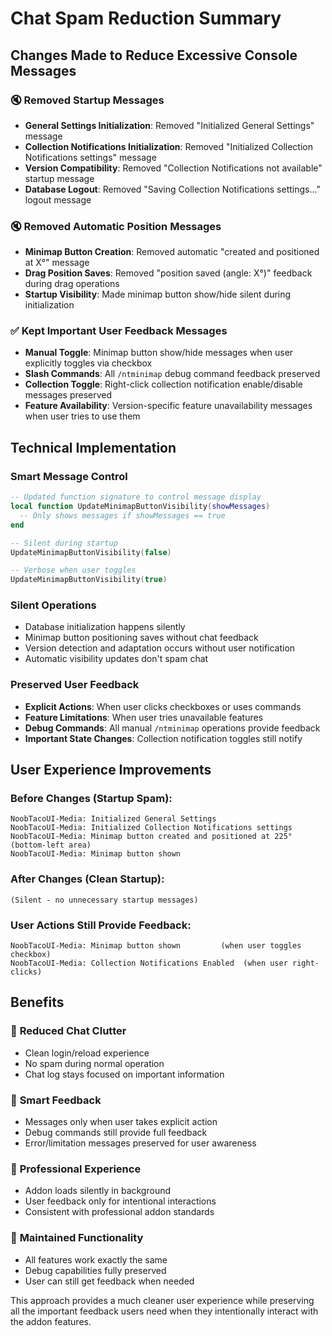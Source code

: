 # Chat Spam Reduction Summary

## Changes Made to Reduce Excessive Console Messages

### 🔇 **Removed Startup Messages**
- **General Settings Initialization**: Removed "Initialized General Settings" message
- **Collection Notifications Initialization**: Removed "Initialized Collection Notifications settings" message  
- **Version Compatibility**: Removed "Collection Notifications not available" startup message
- **Database Logout**: Removed "Saving Collection Notifications settings..." logout message

### 🔇 **Removed Automatic Position Messages**
- **Minimap Button Creation**: Removed automatic "created and positioned at X°" message
- **Drag Position Saves**: Removed "position saved (angle: X°)" feedback during drag operations
- **Startup Visibility**: Made minimap button show/hide silent during initialization

### ✅ **Kept Important User Feedback Messages**
- **Manual Toggle**: Minimap button show/hide messages when user explicitly toggles via checkbox
- **Slash Commands**: All `/ntminimap` debug command feedback preserved
- **Collection Toggle**: Right-click collection notification enable/disable messages preserved
- **Feature Availability**: Version-specific feature unavailability messages when user tries to use them

## Technical Implementation

### Smart Message Control
```lua
-- Updated function signature to control message display
local function UpdateMinimapButtonVisibility(showMessages)
  -- Only shows messages if showMessages == true
end

-- Silent during startup
UpdateMinimapButtonVisibility(false)

-- Verbose when user toggles
UpdateMinimapButtonVisibility(true)
```

### Silent Operations
- Database initialization happens silently
- Minimap button positioning saves without chat feedback
- Version detection and adaptation occurs without user notification
- Automatic visibility updates don't spam chat

### Preserved User Feedback
- **Explicit Actions**: When user clicks checkboxes or uses commands
- **Feature Limitations**: When user tries unavailable features  
- **Debug Commands**: All manual `/ntminimap` operations provide feedback
- **Important State Changes**: Collection notification toggles still notify

## User Experience Improvements

### Before Changes (Startup Spam):
```
NoobTacoUI-Media: Initialized General Settings
NoobTacoUI-Media: Initialized Collection Notifications settings
NoobTacoUI-Media: Minimap button created and positioned at 225° (bottom-left area)
NoobTacoUI-Media: Minimap button shown
```

### After Changes (Clean Startup):
```
(Silent - no unnecessary startup messages)
```

### User Actions Still Provide Feedback:
```
NoobTacoUI-Media: Minimap button shown         (when user toggles checkbox)
NoobTacoUI-Media: Collection Notifications Enabled  (when user right-clicks)
```

## Benefits

### 🎯 **Reduced Chat Clutter**
- Clean login/reload experience
- No spam during normal operation
- Chat log stays focused on important information

### 🎯 **Smart Feedback**
- Messages only when user takes explicit action
- Debug commands still provide full feedback
- Error/limitation messages preserved for user awareness

### 🎯 **Professional Experience**  
- Addon loads silently in background
- User feedback only for intentional interactions
- Consistent with professional addon standards

### 🎯 **Maintained Functionality**
- All features work exactly the same
- Debug capabilities fully preserved
- User can still get feedback when needed

This approach provides a much cleaner user experience while preserving all the important feedback users need when they intentionally interact with the addon features.
